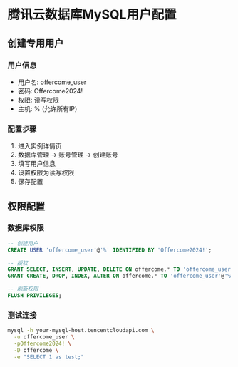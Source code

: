# 腾讯云数据库MySQL用户配置

## 创建专用用户

### 用户信息
- 用户名: offercome_user
- 密码: Offercome2024!
- 权限: 读写权限
- 主机: % (允许所有IP)

### 配置步骤
1. 进入实例详情页
2. 数据库管理 -> 账号管理 -> 创建账号
3. 填写用户信息
4. 设置权限为读写权限
5. 保存配置

## 权限配置

### 数据库权限
```sql
-- 创建用户
CREATE USER 'offercome_user'@'%' IDENTIFIED BY 'Offercome2024!';

-- 授权
GRANT SELECT, INSERT, UPDATE, DELETE ON offercome.* TO 'offercome_user'@'%';
GRANT CREATE, DROP, INDEX, ALTER ON offercome.* TO 'offercome_user'@'%';

-- 刷新权限
FLUSH PRIVILEGES;
```

### 测试连接
```bash
mysql -h your-mysql-host.tencentcloudapi.com \
  -u offercome_user \
  -pOffercome2024! \
  -D offercome \
  -e "SELECT 1 as test;"
```
